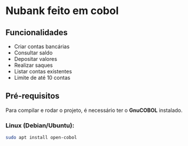 # Nubank feito em cobol

## Funcionalidades

- Criar contas bancárias
- Consultar saldo
- Depositar valores
- Realizar saques
- Listar contas existentes
- Limite de até 10 contas
 

## Pré-requisitos

Para compilar e rodar o projeto, é necessário ter o **GnuCOBOL** instalado.

### Linux (Debian/Ubuntu):
```bash
sudo apt install open-cobol

